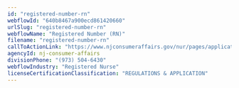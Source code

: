 ```yaml
---
id: "registered-number-rn"
webflowId: "640b8467a900ecd861420660"
urlSlug: "registered-number-rn"
webflowName: "Registered Number (RN)"
filename: "registered-number-rn"
callToActionLink: "https://www.njconsumeraffairs.gov/nur/pages/applications.aspx"
agencyId: nj-consumer-affairs
divisionPhone: "(973) 504-6430"
webflowIndustry: "Registered Nurse"
licenseCertificationClassification: "REGULATIONS & APPLICATION"
---
```

